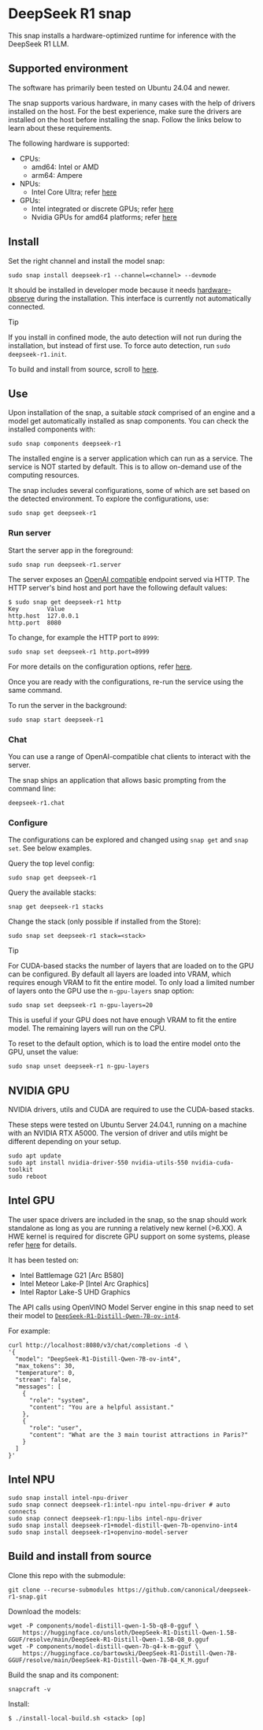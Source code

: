 # DeepSeek R1 snap

This snap installs a hardware-optimized runtime for inference with the DeepSeek R1 LLM.

## Supported environment

The software has primarily been tested on Ubuntu 24.04 and newer. 

The snap supports various hardware, in many cases with the help of drivers installed on the host. 
For the best experience, make sure the drivers are installed on the host before installing the snap.
Follow the links below to learn about these requirements.

The following hardware is supported:
* CPUs:
  * amd64: Intel or AMD
  * arm64: Ampere
* NPUs:   
  * Intel Core Ultra; refer [here](#intel-npu)
* GPUs:
  * Intel integrated or discrete GPUs; refer [here](#intel-gpu)
  * Nvidia GPUs for amd64 platforms; refer [here](#nvidia-gpu)


## Install
Set the right channel and install the model snap:
```console
sudo snap install deepseek-r1 --channel=<channel> --devmode
```

It should be installed in developer mode because it needs [hardware-observe](https://snapcraft.io/docs/hardware-observe-interface) during the installation.
This interface is currently not automatically connected.

> [!TIP]
> If you install in confined mode, the auto detection will not run during the installation, but instead of first use.
> To force auto detection, run `sudo deepseek-r1.init`.

To build and install from source, scroll to [here](#build-and-install-from-source).

## Use

Upon installation of the snap, a suitable *stack* comprised of an engine and a model get automatically installed as snap components. 
You can check the installed components with:
```shell
sudo snap components deepseek-r1
```

The installed engine is a server application which can run as a service.
The service is NOT started by default.
This is to allow on-demand use of the computing resources.

The snap includes several configurations, some of which are set based on the detected environment. 
To explore the configurations, use:
```shell
sudo snap get deepseek-r1
```

### Run server
Start the server app in the foreground:
```shell
sudo snap run deepseek-r1.server
```

The server exposes an [OpenAI compatible](https://github.com/openai/openai-openapi) endpoint served via HTTP.
The HTTP server's bind host and port have the following default values:
```console
$ sudo snap get deepseek-r1 http
Key        Value
http.host  127.0.0.1
http.port  8080
```

To change, for example the HTTP port to `8999`:
```shell
sudo snap set deepseek-r1 http.port=8999
```

For more details on the configuration options, refer [here](configure).

Once you are ready with the configurations, re-run the service using the same command. 

To run the server in the background:
```shell
sudo snap start deepseek-r1
```

### Chat
You can use a range of OpenAI-compatible chat clients to interact with the server. 

The snap ships an application that allows basic prompting from the command line:
```shell
deepseek-r1.chat 
```

### Configure 
The configurations can be explored and changed using `snap get` and `snap set`.
See below examples.

Query the top level config:
```shell
sudo snap get deepseek-r1
```

Query the available stacks:
```shell
snap get deepseek-r1 stacks
```

Change the stack (only possible if installed from the Store):
```shell
sudo snap set deepseek-r1 stack=<stack>
```

> [!TIP]
> For CUDA-based stacks the number of layers that are loaded on to the GPU can be configured.
> By default all layers are loaded into VRAM, which requires enough VRAM to fit the entire model.
> To only load a limited number of layers onto the GPU use the `n-gpu-layers` snap option:
> ```shell
> sudo snap set deepseek-r1 n-gpu-layers=20
> ```
> This is useful if your GPU does not have enough VRAM to fit the entire model.
> The remaining layers will run on the CPU.
> 
> To reset to the default option, which is to load the entire model onto the GPU, unset the value:
> ```
> sudo snap unset deepseek-r1 n-gpu-layers
> ```

## NVIDIA GPU

NVIDIA drivers, utils and CUDA are required to use the CUDA-based stacks.

These steps were tested on Ubuntu Server 24.04.1, running on a machine with an NVIDIA RTX A5000.
The version of driver and utils might be different depending on your setup.

```shell
sudo apt update
sudo apt install nvidia-driver-550 nvidia-utils-550 nvidia-cuda-toolkit
sudo reboot
```

## Intel GPU

The user space drivers are included in the snap, so the snap should work standalone as long as you are running a relatively new kernel (>6.XX).
A HWE kernel is required for discrete GPU support on some systems, please refer [here](https://dgpu-docs.intel.com/driver/client/overview.html) for details.

It has been tested on:
- Intel Battlemage G21 [Arc B580]
- Intel Meteor Lake-P [Intel Arc Graphics]
- Intel Raptor Lake-S UHD Graphics

The API calls using OpenVINO Model Server engine in this snap need to set their model to [`DeepSeek-R1-Distill-Qwen-7B-ov-int4`](components/model-distill-qwen-7b-openvino-int4/).

For example:
```
curl http://localhost:8080/v3/chat/completions -d \
'{
  "model": "DeepSeek-R1-Distill-Qwen-7B-ov-int4",
  "max_tokens": 30,
  "temperature": 0,
  "stream": false,
  "messages": [
    {
      "role": "system",
      "content": "You are a helpful assistant."
    },
    {
      "role": "user",
      "content": "What are the 3 main tourist attractions in Paris?"
    }
  ]
}'
```

## Intel NPU

```
sudo snap install intel-npu-driver
sudo snap connect deepseek-r1:intel-npu intel-npu-driver # auto connects
sudo snap connect deepseek-r1:npu-libs intel-npu-driver
sudo snap install deepseek-r1+model-distill-qwen-7b-openvino-int4
sudo snap install deepseek-r1+openvino-model-server
```

## Build and install from source

Clone this repo with the submodule:
```shell
git clone --recurse-submodules https://github.com/canonical/deepseek-r1-snap.git
```

Download the models:
```shell
wget -P components/model-distill-qwen-1-5b-q8-0-gguf \
    https://huggingface.co/unsloth/DeepSeek-R1-Distill-Qwen-1.5B-GGUF/resolve/main/DeepSeek-R1-Distill-Qwen-1.5B-Q8_0.gguf
wget -P components/model-distill-qwen-7b-q4-k-m-gguf \
    https://huggingface.co/bartowski/DeepSeek-R1-Distill-Qwen-7B-GGUF/resolve/main/DeepSeek-R1-Distill-Qwen-7B-Q4_K_M.gguf
```

Build the snap and its component:
```shell
snapcraft -v
```

Install: 
```console
$ ./install-local-build.sh <stack> [op]
```
